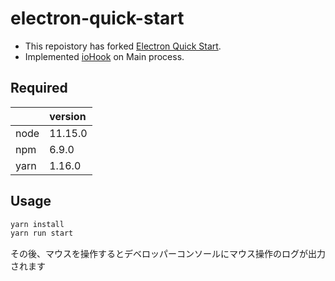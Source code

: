 # electron-quick-start

- This repoistory has forked [Electron Quick Start](https://github.com/electron/electron-quick-start).
- Implemented [ioHook](https://github.com/wilix-team/iohook) on Main process.

## Required

| | version |
|:---|:---|
| node | 11.15.0 |
| npm | 6.9.0 |
| yarn | 1.16.0 |

## Usage

```bash
yarn install
yarn run start
```

その後、マウスを操作するとデベロッパーコンソールにマウス操作のログが出力されます
